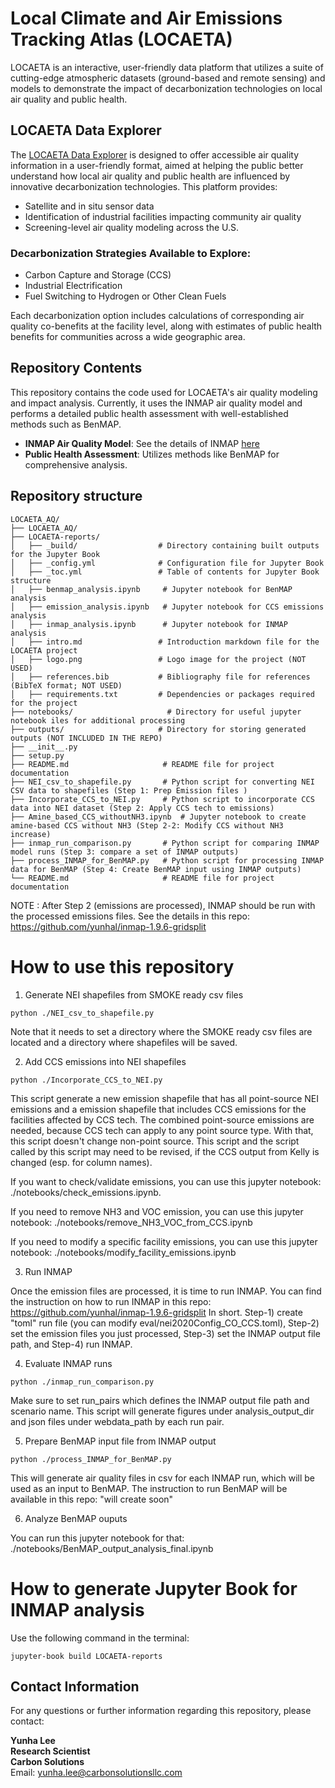 # Local Climate and Air Emissions Tracking Atlas (LOCAETA)

LOCAETA is an interactive, user-friendly data platform that utilizes a suite of cutting-edge atmospheric datasets (ground-based and remote sensing) and models to demonstrate the impact of decarbonization technologies on local air quality and public health.

## LOCAETA Data Explorer

The [LOCAETA Data Explorer](https://apps.carbonsolutionsllc.com/locaeta/) is designed to offer accessible air quality information in a user-friendly format, aimed at helping the public better understand how local air quality and public health are influenced by innovative decarbonization technologies. This platform provides:

- Satellite and in situ sensor data
- Identification of industrial facilities impacting community air quality
- Screening-level air quality modeling across the U.S.

### Decarbonization Strategies Available to Explore: 

- Carbon Capture and Storage (CCS)
- Industrial Electrification
- Fuel Switching to Hydrogen or Other Clean Fuels

Each decarbonization option includes calculations of corresponding air quality co-benefits at the facility level, along with estimates of public health benefits for communities across a wide geographic area.

## Repository Contents

This repository contains the code used for LOCAETA's air quality modeling and impact analysis. Currently, it uses the INMAP air quality model and performs a detailed public health assessment with well-established methods such as BenMAP.

- **INMAP Air Quality Model**: See the details of INMAP [here](https://inmap.run/)
- **Public Health Assessment**: Utilizes methods like BenMAP for comprehensive analysis.


## Repository structure

```plaintext
LOCAETA_AQ/
├── LOCAETA_AQ/
├── LOCAETA-reports/
│   ├── _build/                  # Directory containing built outputs for the Jupyter Book
│   ├── _config.yml              # Configuration file for Jupyter Book
│   ├── _toc.yml                 # Table of contents for Jupyter Book structure
│   ├── benmap_analysis.ipynb     # Jupyter notebook for BenMAP analysis
│   ├── emission_analysis.ipynb   # Jupyter notebook for CCS emissions analysis
│   ├── inmap_analysis.ipynb      # Jupyter notebook for INMAP analysis
│   ├── intro.md                 # Introduction markdown file for the LOCAETA project
│   ├── logo.png                 # Logo image for the project (NOT USED)
│   ├── references.bib           # Bibliography file for references (BibTeX format; NOT USED)
│   ├── requirements.txt         # Dependencies or packages required for the project
├── notebooks/                     # Directory for useful jupyter notebook iles for additional processing
├── outputs/                     # Directory for storing generated outputs (NOT INCLUDED IN THE REPO)
├── __init__.py
├── setup.py                                   
├── README.md                     # README file for project documentation                 
├── NEI_csv_to_shapefile.py       # Python script for converting NEI CSV data to shapefiles (Step 1: Prep Emission files )
├── Incorporate_CCS_to_NEI.py     # Python script to incorporate CCS data into NEI dataset (Step 2: Apply CCS tech to emissions)
├── Amine_based_CCS_withoutNH3.ipynb  # Jupyter notebook to create amine-based CCS without NH3 (Step 2-2: Modify CCS without NH3 increase)
├── inmap_run_comparison.py       # Python script for comparing INMAP model runs (Step 3: compare a set of INMAP outputs)
├── process_INMAP_for_BenMAP.py   # Python script for processing INMAP data for BenMAP (Step 4: Create BenMAP input using INMAP outputs)
└── README.md                     # README file for project documentation
```

NOTE : After Step 2 (emissions are processed), INMAP should be run with the processed emissions files. See the details in this repo: https://github.com/yunhal/inmap-1.9.6-gridsplit


# How to use this repository 

1. Generate NEI shapefiles from SMOKE ready csv files
```
python ./NEI_csv_to_shapefile.py
```
Note that it needs to set a directory where the SMOKE ready csv files are located and a directory where shapefiles will be saved. 

2. Add CCS emissions into NEI shapefiles

```
python ./Incorporate_CCS_to_NEI.py
```
This script generate a new emission shapefile that has all point-source NEI emissions and a emission shapefile that includes CCS emissions for the facilities affected by CCS tech. The combined point-source emissions are needed, because CCS tech can apply to any point source type. With that, this script doesn't change non-point source. This script and the script called by this script may need to be revised, if the CCS output from Kelly is changed (esp. for column names). 

If you want to check/validate emissions, you can use this jupyter notebook: ./notebooks/check_emissions.ipynb.

If you need to remove NH3 and VOC emission, you can use this jupyter notebook: ./notebooks/remove_NH3_VOC_from_CCS.ipynb

If you need to modify a specific facility emissions, you can use this jupyter notebook: ./notebooks/modify_facility_emissions.ipynb


3. Run INMAP

Once the emission files are processed, it is time to run INMAP. You can find the instruction on how to run INMAP in this repo: https://github.com/yunhal/inmap-1.9.6-gridsplit In short. Step-1) create "toml" run file (you can modify eval/nei2020Config_CO_CCS.toml), Step-2) set the emission files you just processed, Step-3) set the INMAP output file path, and Step-4) run INMAP. 

4. Evaluate INMAP runs
```
python ./inmap_run_comparison.py 
```
Make sure to set run_pairs which defines the INMAP output file path and scenario name. This script will generate figures under analysis_output_dir and json files under webdata_path by each run pair.

5. Prepare BenMAP input file from INMAP output
```
python ./process_INMAP_for_BenMAP.py
```
This will generate air quality files in csv for each INMAP run, which will be used as an input to BenMAP. The instruction to run BenMAP will be available in this repo: "will create soon" 

6. Analyze BenMAP ouputs

You can run this jupyter notebook for that: ./notebooks/BenMAP_output_analysis_final.ipynb


# How to generate Jupyter Book for INMAP analysis

Use the following command in the terminal: 

```
jupyter-book build LOCAETA-reports
```

## Contact Information

For any questions or further information regarding this repository, please contact:

**Yunha Lee**  
**Research Scientist**  
**Carbon Solutions**  
Email: [yunha.lee@carbonsolutionsllc.com](mailto:yunha.lee@carbonsolutionsllc.com)
